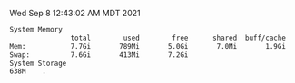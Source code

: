 Wed Sep  8 12:43:02 AM MDT 2021
```bash
System Memory
               total        used        free      shared  buff/cache   available
Mem:           7.7Gi       789Mi       5.0Gi       7.0Mi       1.9Gi       6.6Gi
Swap:          7.6Gi       413Mi       7.2Gi
System Storage
638M	.
```
```bash
